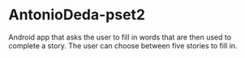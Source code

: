 # AntonioDeda-pset2
Android app that asks the user to fill in words that are then used to complete a story. The user can choose between five stories to fill in.
